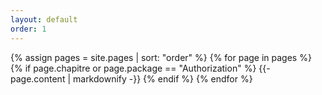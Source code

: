 ```yaml
---
layout: default
order: 1
---
```


{% assign pages = site.pages | sort: "order" %}
{% for page in pages %}
  {% if page.chapitre or page.package == "Authorization" %}
    {{- page.content | markdownify -}}
  {% endif %}
{% endfor %}
